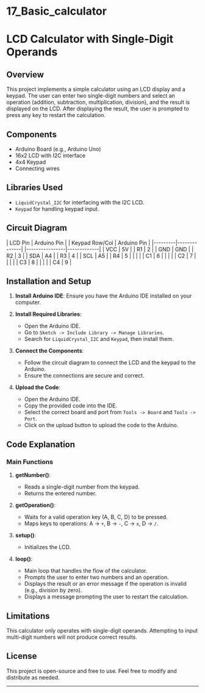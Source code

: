 # 17_Basic_calculator
# LCD Calculator with Single-Digit Operands

## Overview

This project implements a simple calculator using an LCD display and a keypad. The user can enter two single-digit numbers and select an operation (addition, subtraction, multiplication, division), and the result is displayed on the LCD. After displaying the result, the user is prompted to press any key to restart the calculation.

## Components

- Arduino Board (e.g., Arduino Uno)
- 16x2 LCD with I2C interface
- 4x4 Keypad
- Connecting wires

## Libraries Used

- `LiquidCrystal_I2C` for interfacing with the I2C LCD.
- `Keypad` for handling keypad input.

## Circuit Diagram

| LCD Pin | Arduino Pin | | Keypad Row/Col | Arduino Pin |
|---------|--------------| |----------------|-------------|
| VCC     | 5V           | | R1             | 2           |
| GND     | GND          | | R2             | 3           |
| SDA     | A4           | | R3             | 4           |
| SCL     | A5           | | R4             | 5           |
|         |              | | C1             | 6           |
|         |              | | C2             | 7           |
|         |              | | C3             | 8           |
|         |              | | C4             | 9           |

## Installation and Setup

1. **Install Arduino IDE**: Ensure you have the Arduino IDE installed on your computer.
2. **Install Required Libraries**: 
   - Open the Arduino IDE.
   - Go to `Sketch -> Include Library -> Manage Libraries`.
   - Search for `LiquidCrystal_I2C` and `Keypad`, then install them.

3. **Connect the Components**:
   - Follow the circuit diagram to connect the LCD and the keypad to the Arduino.
   - Ensure the connections are secure and correct.

4. **Upload the Code**:
   - Open the Arduino IDE.
   - Copy the provided code into the IDE.
   - Select the correct board and port from `Tools -> Board` and `Tools -> Port`.
   - Click on the upload button to upload the code to the Arduino.

## Code Explanation

### Main Functions

1. **getNumber()**:
   - Reads a single-digit number from the keypad.
   - Returns the entered number.

2. **getOperation()**:
   - Waits for a valid operation key (A, B, C, D) to be pressed.
   - Maps keys to operations: A -> `+`, B -> `-`, C -> `x`, D -> `/`.

3. **setup()**:
   - Initializes the LCD.

4. **loop()**:
   - Main loop that handles the flow of the calculator.
   - Prompts the user to enter two numbers and an operation.
   - Displays the result or an error message if the operation is invalid (e.g., division by zero).
   - Displays a message prompting the user to restart the calculation.

## Limitations

This calculator only operates with single-digit operands. Attempting to input multi-digit numbers will not produce correct results.

## License

This project is open-source and free to use. Feel free to modify and distribute as needed.

---
